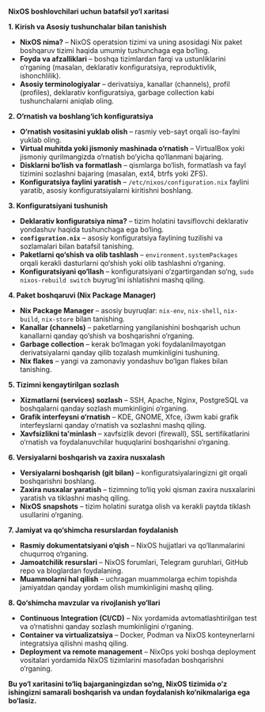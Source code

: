 <b>NixOS boshlovchilari uchun batafsil yo‘l xaritasi</b>

<b>1. Kirish va Asosiy tushunchalar bilan tanishish</b>

- <b>NixOS nima?</b> – NixOS operatsion tizimi va uning asosidagi Nix paket boshqaruv tizimi haqida umumiy tushunchaga ega bo‘ling.
- <b>Foyda va afzalliklari</b> – boshqa tizimlardan farqi va ustunliklarini o‘rganing (masalan, deklarativ konfiguratsiya, reproduktivlik, ishonchlilik).
- <b>Asosiy terminologiyalar</b> – derivatsiya, kanallar (channels), profil (profiles), deklarativ konfiguratsiya, garbage collection kabi tushunchalarni aniqlab oling.

<b>2. O‘rnatish va boshlang‘ich konfiguratsiya</b>

- <b>O‘rnatish vositasini yuklab olish</b> – rasmiy veb-sayt orqali iso-faylni yuklab oling.
- <b>Virtual muhitda yoki jismoniy mashinada o‘rnatish</b> – VirtualBox yoki jismoniy qurilmangizda o‘rnatish bo‘yicha qo‘llanmani bajaring.
- <b>Disklarni bo‘lish va formatlash</b> – qismlarga bo‘lish, formatlash va fayl tizimini sozlashni bajaring (masalan, ext4, btrfs yoki ZFS).
- <b>Konfiguratsiya faylini yaratish</b> – <code>/etc/nixos/configuration.nix</code> faylini yaratib, asosiy konfiguratsiyalarni kiritishni boshlang.

<b>3. Konfiguratsiyani tushunish</b>

- <b>Deklarativ konfiguratsiya nima?</b> – tizim holatini tavsiflovchi deklarativ yondashuv haqida tushunchaga ega bo‘ling.
- <b><code>configuration.nix</code></b> – asosiy konfiguratsiya faylining tuzilishi va sozlamalari bilan batafsil tanishing.
- <b>Paketlarni qo‘shish va olib tashlash</b> – <code>environment.systemPackages</code> orqali kerakli dasturlarni qo‘shish yoki olib tashlashni o‘rganing.
- <b>Konfiguratsiyani qo‘llash</b> – konfiguratsiyani o‘zgartirgandan so‘ng, <code>sudo nixos-rebuild switch</code> buyrug‘ini ishlatishni mashq qiling.

<b>4. Paket boshqaruvi (Nix Package Manager)</b>

- <b>Nix Package Manager</b> – asosiy buyruqlar: <code>nix-env</code>, <code>nix-shell</code>, <code>nix-build</code>, <code>nix-store</code> bilan tanishing.
- <b>Kanallar (channels)</b> – paketlarning yangilanishini boshqarish uchun kanallarni qanday qo‘shish va boshqarishni o‘rganing.
- <b>Garbage collection</b> – kerak bo‘lmagan yoki foydalanilmayotgan derivatsiyalarni qanday qilib tozalash mumkinligini tushuning.
- <b>Nix flakes</b> – yangi va zamonaviy yondashuv bo‘lgan flakes bilan tanishing.

<b>5. Tizimni kengaytirilgan sozlash</b>

- <b>Xizmatlarni (services) sozlash</b> – SSH, Apache, Nginx, PostgreSQL va boshqalarni qanday sozlash mumkinligini o‘rganing.
- <b>Grafik interfeysni o‘rnatish</b> – KDE, GNOME, Xfce, i3wm kabi grafik interfeyslarni qanday o‘rnatish va sozlashni mashq qiling.
- <b>Xavfsizlikni ta'minlash</b> – xavfsizlik devori (firewall), SSL sertifikatlarini o‘rnatish va foydalanuvchilar huquqlarini boshqarishni o‘rganing.

<b>6. Versiyalarni boshqarish va zaxira nusxalash</b>

- <b>Versiyalarni boshqarish (git bilan)</b> – konfiguratsiyalaringizni git orqali boshqarishni boshlang.
- <b>Zaxira nusxalar yaratish</b> – tizimning to‘liq yoki qisman zaxira nusxalarini yaratish va tiklashni mashq qiling.
- <b>NixOS snapshots</b> – tizim holatini suratga olish va kerakli paytda tiklash usullarini o‘rganing.

<b>7. Jamiyat va qo‘shimcha resurslardan foydalanish</b>

- <b>Rasmiy dokumentatsiyani o‘qish</b> – NixOS hujjatlari va qo‘llanmalarini chuqurroq o‘rganing.
- <b>Jamoatchilik resurslari</b> – NixOS forumlari, Telegram guruhlari, GitHub repo va bloglardan foydalaning.
- <b>Muammolarni hal qilish</b> – uchragan muammolarga echim topishda jamiyatdan qanday yordam olish mumkinligini mashq qiling.

<b>8. Qo‘shimcha mavzular va rivojlanish yo‘llari</b>

- <b>Continuous Integration (CI/CD)</b> – Nix yordamida avtomatlashtirilgan test va o‘rnatishni qanday sozlash mumkinligini o‘rganing.
- <b>Container va virtualizatsiya</b> – Docker, Podman va NixOS konteynerlarni integratsiya qilishni mashq qiling.
- <b>Deployment va remote management</b> – NixOps yoki boshqa deployment vositalari yordamida NixOS tizimlarini masofadan boshqarishni o‘rganing.

<b>Bu yo‘l xaritasini to‘liq bajarganingizdan so‘ng, NixOS tizimida o‘z ishingizni samarali boshqarish va undan foydalanish ko‘nikmalariga ega bo‘lasiz.</b>

